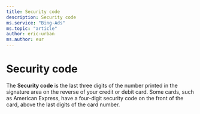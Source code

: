 ```yaml
---
title: Security code
description: Security code
ms.service: "Bing-Ads"
ms.topic: "article"
author: eric-urban
ms.author: eur
---
```


# Security code

The **Security code** is the last three digits of the number printed in the signature area on the reverse of your credit or debit card. Some cards, such as American Express, have a four-digit security code on the front of the card, above the last digits of the card number.


